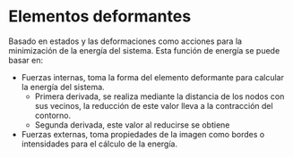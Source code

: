 # Elementos deformantes
Basado en estados y las deformaciones como acciones para la minimización de la energía del sistema. Esta función de energía se puede basar en:
- Fuerzas internas, toma la forma del elemento deformante para calcular la energía del sistema.
	- Primera derivada, se realiza mediante la distancia de los nodos con sus vecinos, la reducción de este valor lleva a la contracción del contorno.
	- Segunda derivada, este valor al reducirse se obtiene 
- Fuerzas externas, toma propiedades de la imagen como bordes o intensidades para el cálculo de la energía.